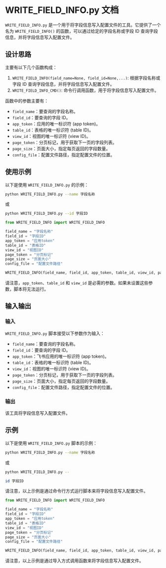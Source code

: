 # WRITE_FIELD_INFO.py 文档

`WRITE_FIELD_INFO.py` 是一个用于将字段信息写入配置文件的工具。它提供了一个名为 `WRITE_FIELD_INFO()` 的函数，可以通过给定的字段名称或字段 ID 查询字段信息，并将字段信息写入配置文件。

## 设计思路

主要有以下几个函数构成：

1. `WRITE_FIELD_INFO(field_name=None, field_id=None,...)`: 根据字段名称或字段 ID 查询字段信息，并将字段信息写入配置文件。
2. `WRITE_FIELD_INFO_CMD()`: 命令行调用函数，用于将字段信息写入配置文件。

函数中的参数主要有：

- `field_name`：要查询的字段名称。
- `field_id`：要查询的字段 ID。
- `app_token`：应用的唯一标识符 (app token)。
- `table_id`：表格的唯一标识符 (table ID)。
- `view_id`：视图的唯一标识符 (view ID)。
- `page_token`：分页标记，用于获取下一页的字段列表。
- `page_size`：页面大小，指定每页返回的字段数量。
- `config_file`：配置文件路径，指定配置文件的位置。

## 使用示例

以下是使用 `WRITE_FIELD_INFO.py` 的示例：

```bash
python WRITE_FIELD_INFO.py --name 字段名称
```

或

```bash
python WRITE_FIELD_INFO.py --id 字段ID
```

```python
from WRITE_FIELD_INFO import WRITE_FIELD_INFO

field_name = "字段名称"
field_id = "字段ID"
app_token = "应用token"
table_id = "表格ID"
view_id = "视图ID"
page_token = "分页标记"
page_size = "页面大小"
config_file = "配置文件路径"

WRITE_FIELD_INFO(field_name, field_id, app_token, table_id, view_id, page_token, page_size, config_file)
```

请注意，`app_token`、`table_id` 和 `view_id` 是必需的参数。如果未设置这些参数，脚本将无法运行。

## 输入输出

### 输入

`WRITE_FIELD_INFO.py` 脚本接受以下参数作为输入：

- `field_name`：要查询的字段名称。
- `field_id`：要查询的字段 ID。
- `app_token`：飞书应用的唯一标识符 (app token)。
- `table_id`：表格的唯一标识符 (table ID)。
- `view_id`：视图的唯一标识符 (view ID)。
- `page_token`：分页标记，用于获取下一页的字段列表。
- `page_size`：页面大小，指定每页返回的字段数量。
- `config_file`：配置文件路径，指定配置文件的位置。

### 输出

该工具将字段信息写入配置文件。

## 示例

以下是使用 `WRITE_FIELD_INFO.py` 脚本的示例：

```bash
python WRITE_FIELD_INFO.py --name 字段名称
```

或

```bash
python WRITE_FIELD_INFO.py --

id 字段ID
```

请注意，以上示例是通过命令行方式运行脚本来将字段信息写入配置文件。

```python
from WRITE_FIELD_INFO import WRITE_FIELD_INFO

field_name = "字段名称"
field_id = "字段ID"
app_token = "应用token"
table_id = "表格ID"
view_id = "视图ID"
page_token = "分页标记"
page_size = "页面大小"
config_file = "配置文件路径"

WRITE_FIELD_INFO(field_name, field_id, app_token, table_id, view_id, page_token, page_size, config_file)
```

请注意，以上示例是通过导入方式调用函数来将字段信息写入配置文件。